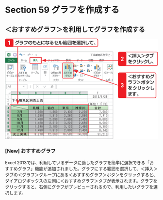 # Section 59 グラフを作成する

## ＜おすすめグラフ＞を利用してグラフを作成する

![](001.png)

### [New] おすすめグラフ

Excel 2013では、利用しているデータに適したグラフを簡単に選択できる「おすすめグラフ」機能が追加されました。グラフにする範囲を選択して、＜挿入＞タブの＜グラフ＞グループにある＜おすすめグラフ＞ボタンをクリックすると、ダイアログボックスの左側に＜おすすめグラフ＞タブが表示されます。グラフをクリックすると、右側にグラフがプレビューされるので、利用したいグラフを選択します。
